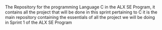 The Repository for the programming Language C in the ALX SE Program, it contains all the project that will be done in this sprint pertaining to C
it is the main repository containing the essentials of all the project we will be doing in Sprint 1 of the ALX SE Program
